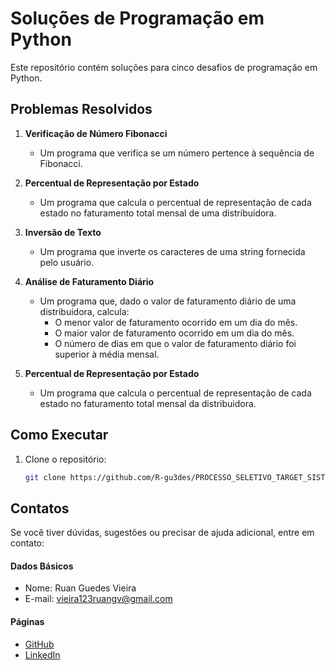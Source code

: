 # Soluções de Programação em Python

Este repositório contém soluções para cinco desafios de programação em Python.

## Problemas Resolvidos

1. **Verificação de Número Fibonacci**
   - Um programa que verifica se um número pertence à sequência de Fibonacci.

2. **Percentual de Representação por Estado**
   - Um programa que calcula o percentual de representação de cada estado no faturamento total mensal de uma distribuidora.

3. **Inversão de Texto**
   - Um programa que inverte os caracteres de uma string fornecida pelo usuário.

4. **Análise de Faturamento Diário**
   - Um programa que, dado o valor de faturamento diário de uma distribuidora, calcula:
     - O menor valor de faturamento ocorrido em um dia do mês.
     - O maior valor de faturamento ocorrido em um dia do mês.
     - O número de dias em que o valor de faturamento diário foi superior à média mensal.

5. **Percentual de Representação por Estado**
   - Um programa que calcula o percentual de representação de cada estado no faturamento total mensal da distribuidora.

## Como Executar

1. Clone o repositório:
   ```bash
   git clone https://github.com/R-gu3des/PROCESSO_SELETIVO_TARGET_SISTEMAS.git

## Contatos
Se você tiver dúvidas, sugestões ou precisar de ajuda adicional, entre em contato:

#### Dados Básicos
- Nome: Ruan Guedes Vieira
- E-mail: vieira123ruangv@gmail.com

#### Páginas
- [GitHub](https://github.com/R-gu3des)
- [LinkedIn](https://www.linkedin.com/in/ruan-guedes-vieira-b82441180)
